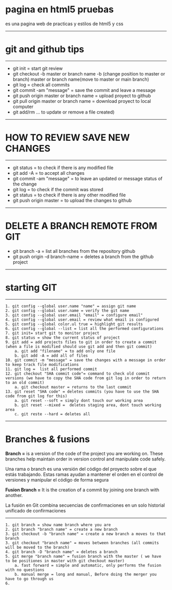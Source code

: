 # pagina en html5 pruebas
es una pagina web de practicas y estilos de html5 y css

***
# git and github tips
***
* git init = start git review
* git checkout -b master or branch name 
    -b (change position to master or branch) 
    master or branch name(move to master or main branch)
* git log = check all commits
* git commit -am "message" = save the commit and leave a message
* git push origin master or branch name = upload proyect to github
* git pull origin master or branch name = download proyect to local computer
* git add/rm <filename>... to update or remove a file created)
***
# HOW TO REVIEW SAVE NEW CHANGES
***
* git status = to check if there is any modified file
* git add -A = to accept all changes
* git commit -am "message" = to leave an updated or message status of the change
* git log = to check if the commit was stored
* git status = to check if there is any other modified file
* git push origin master = to upload the changes to github
***
# DELETE A BRANCH REMOTE FROM GIT
* git branch -a = list all branches from the repository github
* git push origin -d branch-name = deletes a branch from the github project 
***
# starting GIT
***
```
1. git config --global user.name "name" = assign git name
2. git config --global user.name = verify the git name
3. git config --global user.email "email" = configure email"
4. git config --global user.email = review what email is configured
5. git config --global color.ul true = highlight git results
6. git config --global --list = list all the performed configurations
7. git init= start git to monitor project
8. git status = show the current status of project 
9. git add = add projects files to git in order to create a commit (when a file is modified should use git add and then git commit)
    a. git add "filename" = to add only one file
    b. git add -A = add all of files
10. git commit -m "message" = save the changes with a message in order to keep track file modifications
11. git log =  list all performed commit
12. git checkout "SHA commit code"= command to check old commit versions (we have to copy the SHA code from git log in order to return to an old commit)
    a. git checkout master = returns to the last commit
13. git reset "SHA code" = deletes commits (you have to use the SHA code from git log for this)
    a. git reset --soft = simply dont touch our working area
    b. git reset --mixed =  deletes staging area, dont touch working area
    c. git reste --hard = deletes all
```
***
# Branches & fusions

**Branch =** is a version of the code of the project you are working on. These branches help maintain order in version control and manipulate code safely.

Una rama o branch es una versión del código del proyecto sobre el que estás trabajando. Estas ramas ayudan a mantener el orden en el control de versiones y manipular el código de forma segura

**Fusion Branch =** It is the creation of a commit by joining one branch with another.

La fusión en Git combina secuencias de confirmaciones en un solo historial unificado de confirmaciones

***
```
1. git branch = show name branch where you are
2. git branch "branch name" = create a new branch
3. git checkout -b "branch name" = create a new branch a moves to that branch
3. git checkout "branch name" = moves between branches (all commits will be moved to the branch)
4. git branch -D "branch name" = deletes a branch
5. git merge "branch name" = fusion branch with the master ( we have to be positiones in master with git checkout master)
    a. fast forward = simple and automatic, only performs the fusion with no questions
    b. manual merge = long and manual, Before doing the merger you have to go through us
6. 
```
